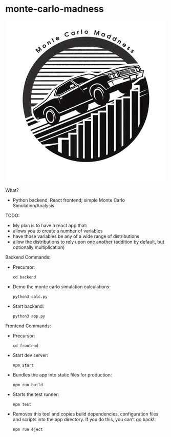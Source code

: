 # monte-carlo-madness
![Logo](./frontend/src/assets/mcmLogo.png)

What?
- Python backend, React frontend; simple Monte Carlo Simulation/Analysis

TODO:
- My plan is to have a react app that:
- allows you to create a number of variables
- have those variables be any of a wide range of distributions
- allow the distributions to rely upon one another (addition by default, but optionally multiplication)

Backend Commands:
- Precursor:
    ```
    cd backend
    ```
- Demo the monte carlo simulation calculations:
    ```
    python3 calc.py
    ```
- Start backend:
    ```
    python3 app.py
    ```

Frontend Commands:
- Precursor:
    ```
    cd frontend
    ```
- Start dev server:
    ```
    npm start
    ```
- Bundles the app into static files for production:
    ```
    npm run build
    ```
- Starts the test runner:
    ```
    npm test
    ```
- Removes this tool and copies build dependencies, configuration files and scripts into the app directory. If you do this, you can’t go back!:
    ```
    npm run eject
    ```